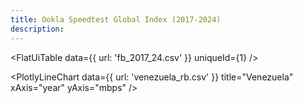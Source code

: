 ```yaml
---
title: Ookla Speedtest Global Index (2017-2024)
description: 
---
```


<FlatUiTable
  data={{
    url: 'fb_2017_24.csv'
  }}
  uniqueId={1}
/>


<PlotlyLineChart
  data={{
    url: 'venezuela_rb.csv'
  }}
  title="Venezuela"
  xAxis="year"
  yAxis="mbps"
/>

